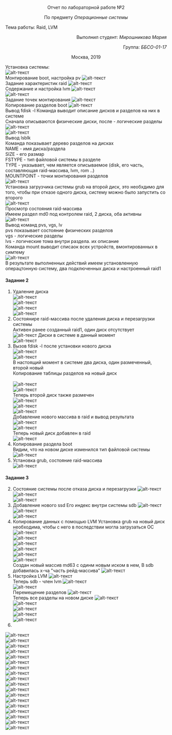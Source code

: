 <p align="center">Отчет по лабораторной работе №2</p>
<p align="center">По предмету <i>Операционные системы</i></p>

Тема работы:
Raid, LVM<br>

<p align="right"> Выполнил студент: <i>Мирошникова Мария</i></p>
<p align="right"> Группа: <i>ББСО-01-17</i></p>

<p align="center">Москва, 2019</p>

Установка системы:<br>
![alt-текст](https://raw.githubusercontent.com/m-lynn/mylab/master/lab_raid/images/01.PNG "Настроцка системы 1")<br>
Монтирование boot, настройка pv
![alt-текст](https://raw.githubusercontent.com/m-lynn/mylab/master/lab_raid/images/02.PNG "Настроцка системы 2")<br>
Задание характеристик raid
![alt-текст](https://raw.githubusercontent.com/m-lynn/mylab/master/lab_raid/images/03.PNG "Настроцка системы 3")<br>
Содержание и настройка lvm
![alt-текст](https://raw.githubusercontent.com/m-lynn/mylab/master/lab_raid/images/04.PNG "Настроцка системы 4")<br>
![alt-текст](https://raw.githubusercontent.com/m-lynn/mylab/master/lab_raid/images/05.PNG "Настроцка системы 5")<br>
Задание точек монтирования 
![alt-текст](https://raw.githubusercontent.com/m-lynn/mylab/master/lab_raid/images/06.PNG "Настроцка системы 6")<br>
Копирование разделов boot
![alt-текст](https://raw.githubusercontent.com/m-lynn/mylab/master/lab_raid/images/part1.2/1.PNG "Настроцка системы 7")<br>
Вывод fdisk -l
Команда выводит описание дисков и разделов на них в системе<br>
Сначала описываются физические диски, после - логические разделы<br>
![alt-текст](https://raw.githubusercontent.com/m-lynn/mylab/master/lab_raid/images/part1.2/2.1%20_fdisk_-l.PNG "Настроцка системы 8")<br>
![alt-текст](https://raw.githubusercontent.com/m-lynn/mylab/master/lab_raid/images/part1.2/2.2_fdisk_-l.PNG "Настроцка системы 9")<br>
Вывод lsblk <br>
Команда показывает дерево разделов на дисках<br>
NAME - имя диска/раздела<br>
SIZE - его размар<br>
FSTYPE - тип файловой системы в разделе<br>
TYPE - указывает, чем является описываемое (disk, его часть, составляющая raid-массива, lvm, rom ..)<br>
MOUNTPOINT - точки монтирования разделов<br>
![alt-текст](https://raw.githubusercontent.com/m-lynn/mylab/master/lab_raid/images/part1.2/3_lsblk.PNG "Настроцка системы 10")<br>
Установка загрузчика системы grub на второй диск, это необхдимо для того, чтобы при отказе одного диска, систему можно было запустить со второго<br>
![alt-текст](https://raw.githubusercontent.com/m-lynn/mylab/master/lab_raid/images/part1.2/4_install_grub_2.PNG "Настроцка системы 11")<br>
Просмотр состояния raid-массива<br>
Имеем раздел md0 под контролем raid, 2 диска, оба активны<br>
![alt-текст](https://raw.githubusercontent.com/m-lynn/mylab/master/lab_raid/images/part1.2/5_cat.PNG.PNG "Настроцка системы 6")<br>
Вывод команд pvs, vgs, lv<br>
pvs показывает состояние физических разделов<br>
vgs - логические разделы<br>
lvs - логические тома внутри раздела. их описание<br>
Команда mount выводит списаок всех устройств, вмонтированных в симтему<br>
![alt-текст](https://raw.githubusercontent.com/m-lynn/mylab/master/lab_raid/images/part1.2/6_pvs_vgs_lvs.PNG "Настроцка системы 6")<br>
В результате выполненных действий имеем установленную операцтонную систему, два подключенных диска и настроенный raid1<br>

#### Задание 2<br>
1. Удаление диска<br>
![alt-текст](https://raw.githubusercontent.com/m-lynn/mylab/master/lab_raid/images/part2/1.0.PNG "Задание 2")<br>
![alt-текст](https://raw.githubusercontent.com/m-lynn/mylab/master/lab_raid/images/part2/1.1.PNG "Задание 2")<br>
![alt-текст](https://raw.githubusercontent.com/m-lynn/mylab/master/lab_raid/images/part2/1.2.PNG "Задание 2")<br>
![alt-текст](https://raw.githubusercontent.com/m-lynn/mylab/master/lab_raid/images/part2/1.3.PNG "Задание 2")<br>
4. Состоянире raid-массива после удаления диска и перезагрузки системы<br>
Активен ранее созданный raid1, один диск отсутствует<br>
![alt-текст](https://raw.githubusercontent.com/m-lynn/mylab/master/lab_raid/images/part2/4.1.PNG "Задание 2")
Диски в системе в данный момент<br>
![alt-текст](https://raw.githubusercontent.com/m-lynn/mylab/master/lab_raid/images/part2/4.2.PNG "Задание 2")<br>
6. Вызов fdisk -l после установки нового диска<br>
![alt-текст](https://raw.githubusercontent.com/m-lynn/mylab/master/lab_raid/images/part2/6.1_1.PNG "Задание 2")<br>
![alt-текст](https://raw.githubusercontent.com/m-lynn/mylab/master/lab_raid/images/part2/6.1_2.PNG "Задание 2")<br>
В настоящий момент в системе два диска, один размеченный, второй новый<br>
Копирование таблицы разделов на новый диск<br><br>
![alt-текст](https://raw.githubusercontent.com/m-lynn/mylab/master/lab_raid/images/part2/6.2_1.PNG "Задание 2")<br>
![alt-текст](https://raw.githubusercontent.com/m-lynn/mylab/master/lab_raid/images/part2/6.2_2.PNG "Задание 2")<br>
Теперь второй диск также размечен<br>
![alt-текст](https://raw.githubusercontent.com/m-lynn/mylab/master/lab_raid/images/part2/6.3_1.PNG "Задание 2")<br>
![alt-текст](https://raw.githubusercontent.com/m-lynn/mylab/master/lab_raid/images/part2/6.3_1.PNG "Задание 2")<br>
![alt-текст](https://raw.githubusercontent.com/m-lynn/mylab/master/lab_raid/images/part2/6.3_1.PNG "Задание 2")<br>
Добавление нового массива в raid и вывод результата<br>
![alt-текст](https://raw.githubusercontent.com/m-lynn/mylab/master/lab_raid/images/part2/6.4-5.PNG "Задание 2")<br>
![alt-текст](https://raw.githubusercontent.com/m-lynn/mylab/master/lab_raid/images/part2/6.5.PNG "Задание 2")<br>
Теперь новый диск добавлен в raid<br>
![alt-текст](https://raw.githubusercontent.com/m-lynn/mylab/master/lab_raid/images/part2/6.5_2.PNG "Задание 2")<br>
7. Копирование раздела boot<br>
Видим, что на новом диске изменился тип файловой системы<br>
![alt-текст](https://raw.githubusercontent.com/m-lynn/mylab/master/lab_raid/images/part2/7.PNG "Задание 2")<br>
8. Установка grub, состояние raid-массива<br>
![alt-текст](https://raw.githubusercontent.com/m-lynn/mylab/master/lab_raid/images/part1.2/1.PNG "Задание 2")<br>

#### Задание 3<br>
2. Состояние системы после отказа диска и перезагрузки
![alt-текст](https://raw.githubusercontent.com/m-lynn/mylab/master/lab_raid/images/part3/02.1.PNG "Задание 3")<br>
![alt-текст](https://raw.githubusercontent.com/m-lynn/mylab/master/lab_raid/images/part3/02.2_1.PNG "Задание 3")<br>
![alt-текст](https://raw.githubusercontent.com/m-lynn/mylab/master/lab_raid/images/part3/02.2_2.PNG "Задание 3")<br>
4. Добавление нового ssd
Его индекс внутри системы sdb
![alt-текст](https://raw.githubusercontent.com/m-lynn/mylab/master/lab_raid/images/part3/04.1_1.PNG "Задание 3")<br>
![alt-текст](https://raw.githubusercontent.com/m-lynn/mylab/master/lab_raid/images/part3/04.1_2.PNG "Задание 3")<br>
![alt-текст](https://raw.githubusercontent.com/m-lynn/mylab/master/lab_raid/images/part3/04.2.PNG "Задание 3")<br>
5. Копирование данных с помощью LVM
Установка grub на новый диск необходима, чтобы с него в последствии могла загрузаться ОС
![alt-текст](https://raw.githubusercontent.com/m-lynn/mylab/master/lab_raid/images/part3/05.1.PNG "Задание 3")<br>
![alt-текст](https://raw.githubusercontent.com/m-lynn/mylab/master/lab_raid/images/part3/05.1_2.PNG "Задание 3")<br>
![alt-текст](https://raw.githubusercontent.com/m-lynn/mylab/master/lab_raid/images/part3/05.2.PNG "Задание 3")<br>
![alt-текст](https://raw.githubusercontent.com/m-lynn/mylab/master/lab_raid/images/part3/05.3.PNG "Задание 3")<br>
![alt-текст](https://raw.githubusercontent.com/m-lynn/mylab/master/lab_raid/images/part3/05.4_boot_reinst.PNG "Задание 3")<br>
![alt-текст](https://raw.githubusercontent.com/m-lynn/mylab/master/lab_raid/images/part3/05.5.PNG "Задание 3")<br>
Создан новый массив md63 с одинм новым иском в нем, В sdb добавилась х-ча "часть рейд-массива"
![alt-текст](https://raw.githubusercontent.com/m-lynn/mylab/master/lab_raid/images/part3/05.6-7.PNG "Задание 3")<br>
6. Настройка LVM
![alt-текст](https://raw.githubusercontent.com/m-lynn/mylab/master/lab_raid/images/part3/06.1,2,4.PNG "Задание 3")<br>
Теперь sdb - член lvm
![alt-текст](https://raw.githubusercontent.com/m-lynn/mylab/master/lab_raid/images/part3/06.3.PNG "Задание 3")<br>
![alt-текст](https://raw.githubusercontent.com/m-lynn/mylab/master/lab_raid/images/part3/06.7_after5,6.PNG "Задание 3")<br>
Перемещение разделов
![alt-текст](https://raw.githubusercontent.com/m-lynn/mylab/master/lab_raid/images/part3/06.7_res.PNG "Задание 3")<br>
Теперь все разделы на новом диске
![alt-текст](https://raw.githubusercontent.com/m-lynn/mylab/master/lab_raid/images/part3/06.8.PNG "Задание 3")<br>
![alt-текст](https://raw.githubusercontent.com/m-lynn/mylab/master/lab_raid/images/part3/06.9_01.PNG "Задание 3")<br>
![alt-текст](https://raw.githubusercontent.com/m-lynn/mylab/master/lab_raid/images/part3/06.9.PNG "Задание 3")<br>
![alt-текст](https://raw.githubusercontent.com/m-lynn/mylab/master/lab_raid/images/part3/06.10-11.PNG "Задание 3")<br>
![alt-текст](https://raw.githubusercontent.com/m-lynn/mylab/master/lab_raid/images/part3/06.12.PNG "Задание 3")<br>
7.
![alt-текст](https://raw.githubusercontent.com/m-lynn/mylab/master/lab_raid/images/part3/02.1.PNG "Задание 3")<br>
![alt-текст](https://raw.githubusercontent.com/m-lynn/mylab/master/lab_raid/images/part3/02.1.PNG "Задание 3")<br>
![alt-текст](https://raw.githubusercontent.com/m-lynn/mylab/master/lab_raid/images/part3/02.1.PNG "Задание 3")<br>
![alt-текст](https://raw.githubusercontent.com/m-lynn/mylab/master/lab_raid/images/part3/02.1.PNG "Задание 3")<br>
![alt-текст](https://raw.githubusercontent.com/m-lynn/mylab/master/lab_raid/images/part3/02.1.PNG "Задание 3")<br>
![alt-текст](https://raw.githubusercontent.com/m-lynn/mylab/master/lab_raid/images/part3/02.1.PNG "Задание 3")<br>
![alt-текст](https://raw.githubusercontent.com/m-lynn/mylab/master/lab_raid/images/part3/02.1.PNG "Задание 3")<br>
![alt-текст](https://raw.githubusercontent.com/m-lynn/mylab/master/lab_raid/images/part3/02.1.PNG "Задание 3")<br>
![alt-текст](https://raw.githubusercontent.com/m-lynn/mylab/master/lab_raid/images/part3/02.1.PNG "Задание 3")<br>
![alt-текст](https://raw.githubusercontent.com/m-lynn/mylab/master/lab_raid/images/part3/02.1.PNG "Задание 3")<br>
![alt-текст](https://raw.githubusercontent.com/m-lynn/mylab/master/lab_raid/images/part3/02.1.PNG "Задание 3")<br>
![alt-текст](https://raw.githubusercontent.com/m-lynn/mylab/master/lab_raid/images/part3/02.1.PNG "Задание 3")<br>
![alt-текст](https://raw.githubusercontent.com/m-lynn/mylab/master/lab_raid/images/part3/02.1.PNG "Задание 3")<br>
![alt-текст](https://raw.githubusercontent.com/m-lynn/mylab/master/lab_raid/images/part3/02.1.PNG "Задание 3")<br>
![alt-текст](https://raw.githubusercontent.com/m-lynn/mylab/master/lab_raid/images/part3/02.1.PNG "Задание 3")<br>
![alt-текст](https://raw.githubusercontent.com/m-lynn/mylab/master/lab_raid/images/part3/02.1.PNG "Задание 3")<br>
![alt-текст](https://raw.githubusercontent.com/m-lynn/mylab/master/lab_raid/images/part3/02.1.PNG "Задание 3")<br>
![alt-текст](https://raw.githubusercontent.com/m-lynn/mylab/master/lab_raid/images/part3/02.1.PNG "Задание 3")<br>




